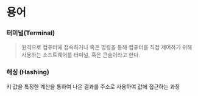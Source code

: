 # 용어

### 터미널(Terminal)
> 원격으로 컴퓨터에 접속하거나 혹은 명령을 통해 컴퓨터를 직접 제어하기 위해 사용하는 소프트웨어를 터미널, 혹은 콘솔이라고 한다.

### 해싱 (Hashing)
키 값을 특정한 계산을 통하여 나온 결과를 주소로 사용하여 값에 접근하는 과정